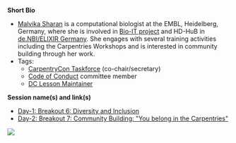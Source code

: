 **Short Bio**

- [Malvika Sharan](https://twitter.com/MalvikaSharan) is a computational biologist at the EMBL, Heidelberg, Germany, where she is involved in [Bio-IT project](https://www.embl.de/research/interdisciplinary_research/bioinformatics/community/bio-it/) and HD-HuB in [de.NBI/ELIXIR Germany](https://www.denbi.de/). She engages with several training activities including the Carpentries Workshops and is interested in community building through her work.
- Tags: 
  - [CarpentryCon Taskforce](https://github.com/carpentries/carpentrycon/blob/master/ShortBio/TaskForce/MalvikaSharan-bio.md) (co-chair/secretary)
  - [Code of Conduct](https://docs.carpentries.org/topic_folders/policies/code-of-conduct.html) committee member
  - [DC Lesson Maintainer](http://www.datacarpentry.org/lessons/)

**Session name(s) and link(s)**

- [Day-1: Breakout 6: Diversity and Inclusion](https://github.com/carpentries/carpentrycon/tree/master/Sessions/2018-05-30/12-Breakout-6-Diversity-And-Inclusion)
- [Day-2: Breakout 7: Community Building: "You belong in the Carpentries"](https://github.com/carpentries/carpentrycon/tree/master/Sessions/2018-05-31/04-Breakout-7-Community-Building)

![](https://github.com/carpentries/carpentrycon/blob/master/ShortBio/profile_picture/MalvikaSharan.jpg)
